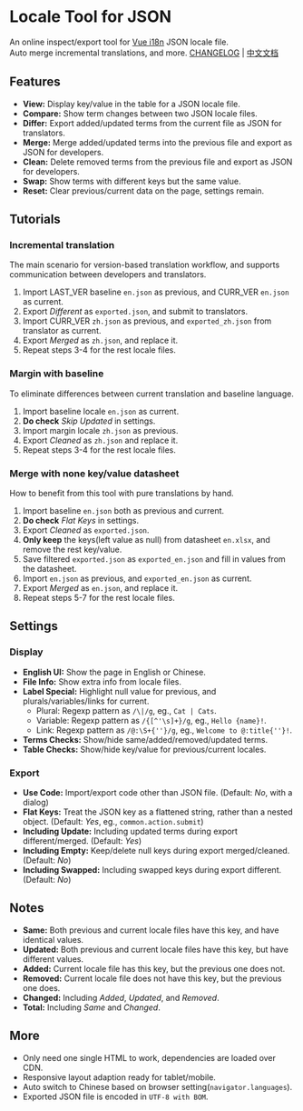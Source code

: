# Locale Tool for JSON

An online inspect/export tool for [Vue i18n](https://github.com/intlify/vue-i18n-next) JSON locale file.  
Auto merge incremental translations, and more. [CHANGELOG](CHANGELOG.md) | [中文文档](README_zh.md)

## Features

- __View:__ Display key/value in the table for a JSON locale file.
- __Compare:__ Show term changes between two JSON locale files.
- __Differ:__ Export added/updated terms from the current file as JSON for translators.
- __Merge:__ Merge added/updated terms into the previous file and export as JSON for developers.
- __Clean:__ Delete removed terms from the previous file and export as JSON for developers.
- __Swap:__ Show terms with different keys but the same value.
- __Reset:__ Clear previous/current data on the page, settings remain.

## Tutorials

### Incremental translation

The main scenario for version-based translation workflow, and supports communication between developers and translators.

1. Import LAST_VER baseline `en.json` as previous, and CURR_VER `en.json` as current.
2. Export *Different* as `exported.json`, and submit to translators.
3. Import CURR_VER `zh.json` as previous, and `exported_zh.json` from translator as current.
4. Export *Merged* as `zh.json`, and replace it.
5. Repeat steps 3-4 for the rest locale files.

### Margin with baseline

To eliminate differences between current translation and baseline language.

1. Import baseline locale `en.json` as current.
2. __Do check__ *Skip Updated* in settings.
3. Import margin locale `zh.json` as previous.
4. Export *Cleaned* as `zh.json` and replace it.
5. Repeat steps 3-4 for the rest locale files.

### Merge with none key/value datasheet

How to benefit from this tool with pure translations by hand.

1. Import baseline `en.json` both as previous and current.
2. __Do check__ *Flat Keys* in settings.
3. Export *Cleaned* as `exported.json`.
4. __Only keep__ the keys(left value as null) from datasheet `en.xlsx`, and remove the rest key/value.
5. Save filtered `exported.json` as `exported_en.json` and fill in values from the datasheet.
6. Import `en.json` as previous, and `exported_en.json` as current.
7. Export *Merged* as `en.json`, and replace it.
8. Repeat steps 5-7 for the rest locale files.

## Settings

### Display

- __English UI:__ Show the page in English or Chinese.
- __File Info:__ Show extra info from locale files.
- __Label Special:__ Highlight null value for previous, and plurals/variables/links for current.
  - Plural: Regexp pattern as `/\|/g`, eg., `Cat | Cats`.
  - Variable: Regexp pattern as `/{[^'\s]+}/g`, eg., `Hello {name}!`.
  - Link: Regexp pattern as `/@:\S+{''}/g`, eg., `Welcome to @:title{''}!`.
- __Terms Checks:__ Show/hide same/added/removed/updated terms.
- __Table Checks:__ Show/hide key/value for previous/current locales.

### Export

- __Use Code:__ Import/export code other than JSON file. (Default: *No*, with a dialog)
- __Flat Keys:__ Treat the JSON key as a flattened string, rather than a nested object. (Default: *Yes*, eg., `common.action.submit`)
- __Including Update:__ Including updated terms during export different/merged. (Default: *Yes*)
- __Including Empty:__ Keep/delete null keys during export merged/cleaned. (Default: *No*)
- __Including Swapped:__ Including swapped keys during export different. (Default: *No*)

## Notes

- __Same:__ Both previous and current locale files have this key, and have identical values.
- __Updated:__ Both previous and current locale files have this key, but have different values.
- __Added:__ Current locale file has this key, but the previous one does not.
- __Removed:__ Current locale file does not have this key, but the previous one does.
- __Changed:__ Including *Added*, *Updated*, and *Removed*.
- __Total:__ Including *Same* and *Changed*.

## More

- Only need one single HTML to work, dependencies are loaded over CDN.
- Responsive layout adaption ready for tablet/mobile.
- Auto switch to Chinese based on browser setting(`navigator.languages`).
- Exported JSON file is encoded in `UTF-8 with BOM`.
